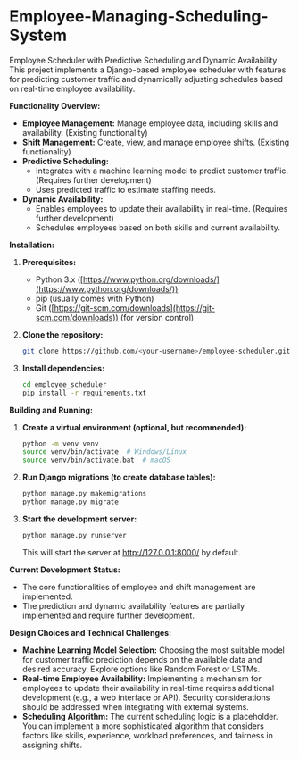 # Employee-Managing-Scheduling-System
Employee Scheduler with Predictive Scheduling and Dynamic Availability This project implements a Django-based employee scheduler with features for predicting customer traffic and dynamically adjusting schedules based on real-time employee availability.

**Functionality Overview:**

* **Employee Management:** Manage employee data, including skills and availability. (Existing functionality)
* **Shift Management:** Create, view, and manage employee shifts. (Existing functionality)
* **Predictive Scheduling:**
    * Integrates with a machine learning model to predict customer traffic. (Requires further development)
    * Uses predicted traffic to estimate staffing needs.
* **Dynamic Availability:**
    * Enables employees to update their availability in real-time. (Requires further development)
    * Schedules employees based on both skills and current availability.


**Installation:**

1. **Prerequisites:**
    * Python 3.x ([https://www.python.org/downloads/](https://www.python.org/downloads/))
    * pip (usually comes with Python)
    * Git ([https://git-scm.com/downloads](https://git-scm.com/downloads)) (for version control)
2. **Clone the repository:**

   ```bash
   git clone https://github.com/<your-username>/employee-scheduler.git
   ```

3. **Install dependencies:**

   ```bash
   cd employee_scheduler
   pip install -r requirements.txt
   ```

**Building and Running:**

1. **Create a virtual environment (optional, but recommended):**

   ```bash
   python -m venv venv
   source venv/bin/activate  # Windows/Linux
   source venv/bin/activate.bat  # macOS
   ```

2. **Run Django migrations (to create database tables):**

   ```bash
   python manage.py makemigrations
   python manage.py migrate
   ```

3. **Start the development server:**

   ```bash
   python manage.py runserver
   ```

   This will start the server at http://127.0.0.1:8000/ by default.

**Current Development Status:**

* The core functionalities of employee and shift management are implemented.
* The prediction and dynamic availability features are partially implemented and require further development.  

**Design Choices and Technical Challenges:**

* **Machine Learning Model Selection:** Choosing the most suitable model for customer traffic prediction depends on the available data and desired accuracy. Explore options like Random Forest or LSTMs.
* **Real-time Employee Availability:** Implementing a mechanism for employees to update their availability in real-time requires additional development (e.g., a web interface or API). Security considerations should be addressed when integrating with external systems.
* **Scheduling Algorithm:** The current scheduling logic is a placeholder. You can implement a more sophisticated algorithm that considers factors like skills, experience, workload preferences, and fairness in assigning shifts.



